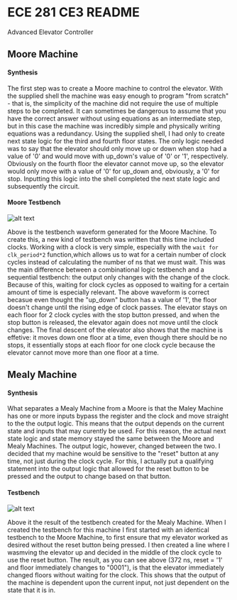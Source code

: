 # ECE 281 CE3 README
Advanced Elevator Controller

## Moore Machine
#### Synthesis
The first step was to create a Moore machine to control the elevator. With the supplied shell the machine was easy enough to program "from scratch" - that is, the simplicity of the machine did not require the use of multiple steps to be completed. It can sometimes be dangerous to assume that you have the correct answer without using equations as an intermediate step, but in this case the machine was incredibly simple and physically writing equations was a redundancy. Using the supplied shell, I had only to create next state logic for the third and fourth floor states. The only logic needed was to say that the elevator should only move up or down when stop had a value of '0' and would move with up_down's value of '0' or '1', respectively. Obviously on the fourth floor the elevator cannot move up, so the elevator would only move with a value of '0' for up_down and, obviously, a '0' for stop. Inputting this logic into the shell completed the next state logic and subsequently the circuit.

#### Moore Testbench
![alt text](https://raw.github.com/ChrisMKiernan/ECE281_CE3/master/Moore_testbench_picture.PNG "The testbench waveform for the Moore Machine")

Above is the testbench waveform generated for the Moore Machine. To create this, a new kind of testbench was written that this time included clocks. Working with a clock is very simple, especially with the `wait for clk_period*2` function,which allows us to wat for a certain number of clock cycles instead of calculating the number of ns that we must wait. This was the main difference between a combinational logic testbench and a sequential testbench: the output only changes with the change of the clock. Because of this, waiting for clock cycles as opposed to waiting for a certain amount of time is especially relevant. The above waveform is correct becasue even thought the "up_down" button has a value of '1', the floor doesn't change until the rising edge of clock passes. The elevator stays on each floor for 2 clock cycles with the stop button pressed, and when the stop button is released, the elevator again does not move until the clock changes. The final descent of the elevator also shows that the machine is effetive: it moves down one floor at a time, even though there should be no stops, it essentially stops at each floor for one clock cycle because the elevator cannot move more than one floor at a time.

## Mealy Machine
#### Synthesis
What separates a Mealy Machine from a Moore is that the Maley Machine has one or more inputs bypass the register and the clock and move straight to the the output logic. This means that the output depends on the current state and inputs that may curently be used. For this reason, the actual next state logic and state memory stayed the same between the Moore and Mealy Machines. The output logic, however, changed between the two. I decided that my machine would be sensitive to the "reset" button at any time, not just during the clock cycle. For this, I actually put a qualifying statement into the output logic that allowed for the reset button to be pressed and the output to change based on that button. 

#### Testbench
![alt text](https://raw.github.com/ChrisMKiernan/ECE281_CE3/master/Mealy_testbench_picture.PNG "The testbench waveform for the Mealy Machine")

Above it the result of the testbench created for the Mealy Machine. When I created the testbench for this machine I first started with an identical testbench to the Moore Machine, to first ensure that my elevator worked as desired without the reset button being pressed. I then created a line where I wasmving the elevator up and decided in the middle of the clock cycle to use the reset button. The result, as you can see above (372 ns, reset = '1' and floor immediately changes to "0001"), is that the elevator immediately changed floors without waiting for the clock. This shows that the output of the machine is dependent upon the current input, not just dependent on the state that it is in. 
